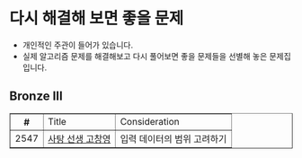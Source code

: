 # 다시 해결해 보면 좋을 문제
- 개인적인 주관이 들어가 있습니다.
- 실제 알고리즘 문제를 해결해보고 다시 풀어보면 좋을 문제들을 선별해 놓은 문제집 입니다.

## Bronze III
<html>
  <body>
    <table border="1">
      <th>
        #
        <td> Title
        <td> Consideration
      </th>
    <tr>
        <td>2547
        <td><a href="https://www.acmicpc.net/problem/2547">사탕 선생 고창영</a>
        <td> 입력 데이터의 범위 고려하기
      </tr>  
    <tr>
      </tr>
        
  </body>
</html>
  
